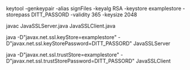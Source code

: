 keytool -genkeypair -alias signFiles -keyalg RSA -keystore examplestore -storepass DITT_PASSORD -validity 365 -keysize 2048

javac JavaSSLServer.java JavaSSLClient.java

java -D"javax.net.ssl.keyStore=examplestore" -D"javax.net.ssl.keyStorePassword=DITT_PASSORD" JavaSSLServer

java -D"javax.net.ssl.trustStore=examplestore" -D"javax.net.ssl.trustStorePassword=DITT_PASSORD" JavaSSLClient
